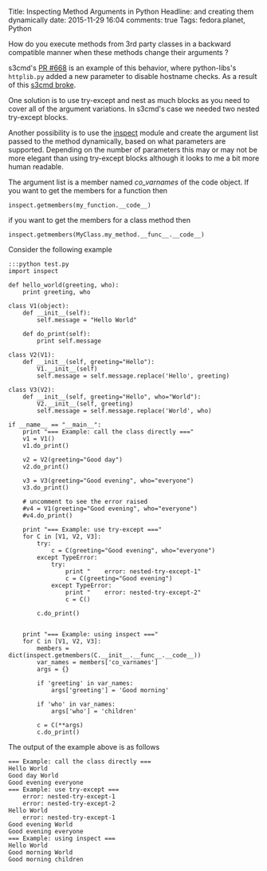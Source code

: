 Title: Inspecting Method Arguments in Python
Headline: and creating them dynamically
date: 2015-11-29 16:04
comments: true
Tags: fedora.planet, Python

How do you execute methods from 3rd party classes in a backward compatible
manner when these methods change their arguments ?

s3cmd's [PR #668](https://github.com/s3tools/s3cmd/pull/668) is an example
of this behavior, where python-libs's `httplib.py` added a new parameter
to disable hostname checks. As a result of this
[s3cmd broke](/blog/2015/11/24/python-libs-in-rhel-7.2-broke-ssl-verification-in-s3cmd/).

One solution is to use try-except and nest as much blocks as you need to cover
all of the argument variations. In s3cmd's case we needed two nested try-except
blocks.

Another possibility is to use the
[inspect](https://docs.python.org/3/library/inspect.html) module and create the argument
list passed to the method dynamically, based on what parameters are supported.
Depending on the number of parameters this may or may not be more elegant than
using try-except blocks although it looks to me a bit more human readable.

The argument list is a member named *co_varnames* of the code object. If you
want to get the members for a function then

    inspect.getmembers(my_function.__code__)


if you want to get the members for a class method then

    inspect.getmembers(MyClass.my_method.__func__.__code__)


Consider the following example

    :::python test.py
    import inspect
    
    def hello_world(greeting, who):
        print greeting, who
    
    class V1(object):
        def __init__(self):
            self.message = "Hello World"
    
        def do_print(self):
            print self.message
    
    class V2(V1):
        def __init__(self, greeting="Hello"):
            V1.__init__(self)
            self.message = self.message.replace('Hello', greeting)
    
    class V3(V2):
        def __init__(self, greeting="Hello", who="World"):
            V2.__init__(self, greeting)
            self.message = self.message.replace('World', who)
    
    if __name__ == "__main__":
        print "=== Example: call the class directly ==="
        v1 = V1()
        v1.do_print()
    
        v2 = V2(greeting="Good day")
        v2.do_print()
    
        v3 = V3(greeting="Good evening", who="everyone")
        v3.do_print()
    
        # uncomment to see the error raised
        #v4 = V1(greeting="Good evening", who="everyone")
        #v4.do_print()
    
        print "=== Example: use try-except ==="
        for C in [V1, V2, V3]:
            try:
                c = C(greeting="Good evening", who="everyone")
            except TypeError:
                try:
                    print "    error: nested-try-except-1"
                    c = C(greeting="Good evening")
                except TypeError:
                    print "    error: nested-try-except-2"
                    c = C()
    
            c.do_print()
    
    
        print "=== Example: using inspect ==="
        for C in [V1, V2, V3]:
            members = dict(inspect.getmembers(C.__init__.__func__.__code__))
            var_names = members['co_varnames']
            args = {}
    
            if 'greeting' in var_names:
                args['greeting'] = 'Good morning'
    
            if 'who' in var_names:
                args['who'] = 'children'
    
            c = C(**args)
            c.do_print()

The output of the example above is as follows

    === Example: call the class directly ===
    Hello World
    Good day World
    Good evening everyone
    === Example: use try-except ===
        error: nested-try-except-1
        error: nested-try-except-2
    Hello World
        error: nested-try-except-1
    Good evening World
    Good evening everyone
    === Example: using inspect ===
    Hello World
    Good morning World
    Good morning children
